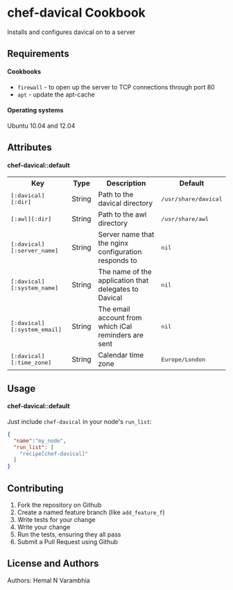 chef-davical Cookbook
=====================
Installs and configures davical on to a server

Requirements
------------
#### Cookbooks
- `firewall` - to open up the server to TCP connections through port 80
- `apt` - update the apt-cache

#### Operating systems
Ubuntu 10.04 and 12.04

Attributes
----------

#### chef-davical::default
<table>
  <tr>
    <th>Key</th>
    <th>Type</th>
    <th>Description</th>
    <th>Default</th>
  </tr>
  <tr>
    <td><tt>[:davical][:dir]</tt></td>
    <td>String</td>
    <td>Path to the davical directory</td>
    <td><tt>/usr/share/davical</tt></td>
  </tr>
  <tr>
    <td><tt>[:awl][:dir]</tt></td>
    <td>String</td>
    <td>Path to the awl directory</td>
    <td><tt>/usr/share/awl</tt></td>
  </tr>
  <tr>
    <td><tt>[:davical][:server_name]</tt></td>
    <td>String</td>
    <td>Server name that the nginx configuration responds to</td>
    <td><tt>nil</tt></td>
  </tr>
  <tr>
    <td><tt>[:davical][:system_name]</tt></td>
    <td>String</td>
    <td>The name of the application that delegates to Davical</td>
    <td><tt>nil</tt></td>
  </tr>
  <tr>
    <td><tt>[:davical][:system_email]</tt></td>
    <td>String</td>
    <td>The email account from which iCal reminders are sent</td>
    <td><tt>nil</tt></td>
  </tr>
  <tr>
    <td><tt>[:davical][:time_zone]</tt></td>
    <td>String</td>
    <td>Calendar time zone</td>
    <td><tt>Europe/London</tt></td>
  </tr>
</table>

Usage
-----
#### chef-davical::default

Just include `chef-davical` in your node's `run_list`:

```json
{
  "name":"my_node",
  "run_list": [
    "recipe[chef-davical]"
  ]
}
```

Contributing
------------

1. Fork the repository on Github
2. Create a named feature branch (like `add_feature_f`)
3. Write tests for your change
4. Write your change
5. Run the tests, ensuring they all pass
6. Submit a Pull Request using Github

License and Authors
-------------------
Authors: Hemal N Varambhia
